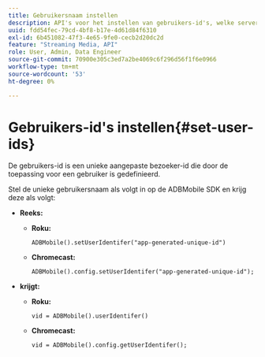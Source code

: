 ```yaml
---
title: Gebruikersnaam instellen
description: API's voor het instellen van gebruikers-id's, welke server een unieke klant-id is.
uuid: fdd54fec-79cd-4bf8-b17e-4d61d84f6310
exl-id: 6b451082-47f3-4e65-9fe0-cecb2d20dc2d
feature: "Streaming Media, API"
role: User, Admin, Data Engineer
source-git-commit: 70900e305c3ed7a2be4069c6f296d56f1f6e0966
workflow-type: tm+mt
source-wordcount: '53'
ht-degree: 0%

---
```


# Gebruikers-id&#39;s instellen{#set-user-ids}

De gebruikers-id is een unieke aangepaste bezoeker-id die door de toepassing voor een gebruiker is gedefinieerd.

Stel de unieke gebruikersnaam als volgt in op de ADBMobile SDK en krijg deze als volgt:

* **Reeks:**

   * **Roku:**

     ```
     ADBMobile().setUserIdentifer("app-generated-unique-id")
     ```

   * **Chromecast:**

     ```
     ADBMobile().config.setUserIdentifer("app-generated-unique-id");
     ```

* **krijgt:**

   * **Roku:**

     ```
     vid = ADBMobile().userIdentifer()
     ```

   * **Chromecast:**

     ```
     vid = ADBMobile().config.getUserIdentifer();
     ```
